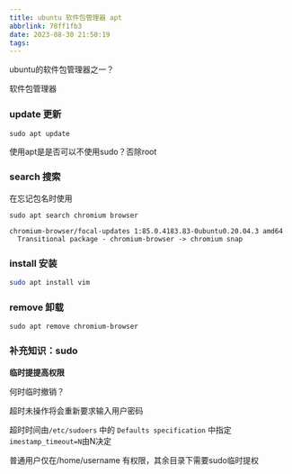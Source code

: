 ```yaml
---
title: ubuntu 软件包管理器 apt
abbrlink: 78ff1fb3
date: 2023-08-30 21:50:19
tags:
---
```


ubuntu的软件包管理器之一？

 软件包管理器

### update 更新

```shell
sudo apt update
```

使用apt是是否可以不使用sudo？否除root

### search 搜索

在忘记包名时使用

```shell
sudo apt search chromium browser
```

```shell
chromium-browser/focal-updates 1:85.0.4183.83-0ubuntu0.20.04.3 amd64
  Transitional package - chromium-browser -> chromium snap
```

### install 安装

```bash
sudo apt install vim
```

### remove 卸载

```shell
sudo apt remove chromium-browser
```

### 补充知识：sudo 

**临时提提高权限**

何时临时撤销？  

超时未操作将会重新要求输入用户密码

超时时间由`/etc/sudoers` 中的 `Defaults specification` 中指定`imestamp_timeout=N`由N决定 

普通用户仅在/home/username 有权限，其余目录下需要sudo临时提权

